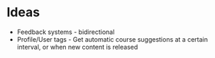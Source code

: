 

# Ideas

- Feedback systems - bidirectional
- Profile/User tags - Get automatic course suggestions at a certain interval, or when new content is released



